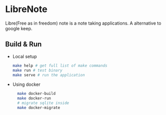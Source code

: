 # LibreNote

Libre(Free as in freedom) note is a note taking applications. A alternative to google keep.

## Build & Run
- Local setup
  ```bash
  make help # get full list of make commands
  make run # test binary
  make serve # run the application
  ```
- Using docker
  ```bash
    make docker-build
    make docker-run
    # migrate sqlite inside
    make docker-migrate
  ```
